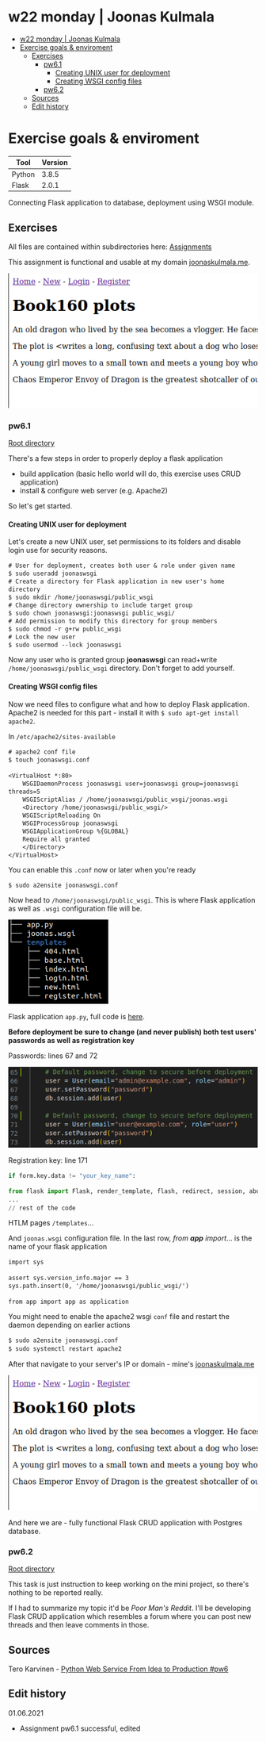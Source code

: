 # w22 monday | Joonas Kulmala

- [w22 monday | Joonas Kulmala](#w22-monday--joonas-kulmala)
- [Exercise goals & enviroment](#exercise-goals--enviroment)
  - [Exercises](#exercises)
    - [pw6.1](#pw61)
      - [Creating UNIX user for deployment](#creating-unix-user-for-deployment)
      - [Creating WSGI config files](#creating-wsgi-config-files)
    - [pw6.2](#pw62)
  - [Sources](#sources)
  - [Edit history](#edit-history)

# Exercise goals & enviroment

| Tool   | Version |
| ------ | ------- |
| Python | 3.8.5   |
| Flask  | 2.0.1   |

Connecting Flask application to database, deployment using WSGI module.

## Exercises

All files are contained within subdirectories here: [Assignments](https://github.com/JoonasKulmala/Python-weppipalvelu/tree/main/w22/monday/Assignments)

This assignment is functional and usable at my domain [joonaskulmala.me](http://joonaskulmala.me/).

![crud deployment](Assignments/pw6.1/Resources/crud_deployed.png)

### pw6.1

[Root directory](https://github.com/JoonasKulmala/Python-weppipalvelu/tree/main/w22/monday/Assignments/pw6.1)

There's a few steps in order to properly deploy a flask application
* build application (basic hello world will do, this exercise uses CRUD application)
* install & configure web server (e.g. Apache2)

So let's get started.

#### Creating UNIX user for deployment

Let's create a new UNIX user, set permissions to its folders and disable login use for security reasons.

```
# User for deployment, creates both user & role under given name
$ sudo useradd joonaswsgi
# Create a directory for Flask application in new user's home directory
$ sudo mkdir /home/joonaswsgi/public_wsgi
# Change directory ownership to include target group
$ sudo chown joonaswsgi:joonaswsgi public_wsgi/
# Add permission to modify this directory for group members
$ sudo chmod -r g+rw public_wsgi
# Lock the new user
$ sudo usermod --lock joonaswsgi
```

Now any user who is granted group **joonaswsgi** can read+write `/home/joonaswsgi/public_wsgi` directory. Don't forget to add yourself.

#### Creating WSGI config files

Now we need files to configure what and how to deploy Flask application. Apache2 is needed for this part - install it with `$ sudo apt-get install apache2`.

In `/etc/apache2/sites-available`
```
# apache2 conf file
$ touch joonaswsgi.conf

<VirtualHost *:80>
    WSGIDaemonProcess joonaswsgi user=joonaswsgi group=joonaswsgi threads=5
    WSGIScriptAlias / /home/joonaswsgi/public_wsgi/joonas.wsgi
    <Directory /home/joonaswsgi/public_wsgi/>
	WSGIScriptReloading On
	WSGIProcessGroup joonaswsgi
	WSGIApplicationGroup %{GLOBAL}
	Require all granted
    </Directory>
</VirtualHost>
```

You can enable this `.conf` now or later when you're ready

```bash
$ sudo a2ensite joonaswsgi.conf
```

Now head to `/home/joonaswsgi/public_wsgi`. This is where Flask application as well as `.wsgi` configuration file will be.

![public_wsgi](Assignments/pw6.1/Resources/public_wsgi_tree.png)

Flask application `app.py`, full code is [here](Assignments/pw6.1/Book160/app.py).

**Before deployment be sure to change (and never publish) both test users' passwords as well as registration key**

Passwords: lines 67 and 72

![passwords](Assignments/pw6.1/Resources/user_passwords.png)

Registration key: line 171

```py
if form.key.data != "your_key_name":
```

```py
from flask import Flask, render_template, flash, redirect, session, abort, request
...
// rest of the code
```

HTLM pages `/templates`...

And `joonas.wsgi` configuration file. In the last row, *from **app** import*... is the name of your flask application

```
import sys

assert sys.version_info.major == 3
sys.path.insert(0, '/home/joonaswsgi/public_wsgi/')

from app import app as application
```

You might need to enable the apache2 wsgi `conf` file and restart the daemon depending on earlier actions

```bash
$ sudo a2ensite joonaswsgi.conf
$ sudo systemctl restart apache2
```

After that navigate to your server's IP or domain - mine's [joonaskulmala.me](http://joonaskulmala.me/)

![flask wsgi](Assignments/pw6.1/Resources/crud_deployed.png)

And here we are - fully functional Flask CRUD application with Postgres database.

### pw6.2

[Root directory](https://github.com/JoonasKulmala/Python-weppipalvelu/tree/main/w22/monday/Assignments/pw6.2)

This task is just instruction to keep working on the mini project, so there's nothing to be reported really.

If I had to summarize my topic it'd be *Poor Man's Reddit*. I'll be developing Flask CRUD application which resembles a forum where you can post new threads and then leave comments in those.

## Sources

Tero Karvinen - [Python Web Service From Idea to Production #pw6](https://terokarvinen.com/2021/python-web-service-from-idea-to-production/#pw6-deploy---tuotantoasennus)

## Edit history

01.06.2021
* Assignment pw6.1 successful, edited
